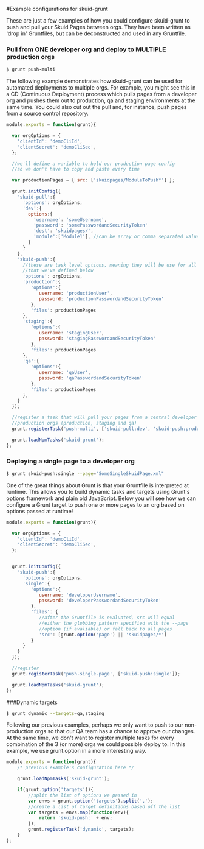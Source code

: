 #Example configurations for skuid-grunt

These are just a few examples of how you could configure skuid-grunt to push and pull your Skuid Pages between orgs. They have been written as 'drop in' Gruntfiles, but can be deconstructed and used in any Gruntfile.

### Pull from ONE developer org and deploy to MULTIPLE production orgs
```bash
$ grunt push-multi
```
The following example demonstrates how skuid-grunt can be used for automated deployments to multiple orgs. For example, you might see this in a CD (Continuous Deployment) process which pulls pages from a developer org and pushes them out to production, qa and staging environments at the same time. You could also cut out the pull and, for instance, push pages from a source control repository.
```js
module.exports = function(grunt){

  var orgOptions = {
    'clientId': 'demoCliId',
    'clientSecret': 'demoCliSec',
  };

  //we'll define a variable to hold our production page config
  //so we don't have to copy and paste every time

  var productionPages = { src: ['skuidpages/ModuleToPush*'] };

  grunt.initConfig({
    'skuid-pull':{
      'options': orgOptions,
      'dev':{
        options:{
          'username': 'someUsername',
          'password': 'somePasswordandSecurityToken'
          'dest': 'skuidpages/',
          'module':['Module1'], //can be array or comma separated values
        }
      }  
    },
    'skuid-push':{
      //these are task level options, meaning they will be use for all targets
      //that we've defined below
      'options': orgOptions,
      'production':{
      	 'options':{
			username: 'productionUser',
			password: 'productionPasswordandSecurityToken'
      	 },
         'files': productionPages
      },
      'staging':{
      	 'options':{
			username: 'stagingUser',
			password: 'stagingPasswordandSecurityToken'
      	 },
         'files': productionPages
      },
	  'qa':{
      	 'options':{
			username: 'qaUser',
			password: 'qaPasswordandSecurityToken'
      	 },
         'files': productionPages
      },
    }
  });

  //register a task that will pull your pages from a central developer org and push them to multiple
  //production orgs (production, staging and qa)
  grunt.registerTask('push-multi', ['skuid-pull:dev', 'skuid-push:production','skuid-push:staging', 'skuid-push:qa']);

  grunt.loadNpmTasks('skuid-grunt');
};
```

### Deploying a single page to a developer org

```bash
$ grunt skuid-push:single --page="SomeSingleSkuidPage.xml"
```

One of the great things about Grunt is that your Gruntfile is interpreted at runtime. This allows you to build dynamic tasks and targets using Grunt's options framework and plain old JavaScript. Below you will see how we can configure a Grunt target to push one or more pages to an org based on options passed at runtime!
```js
module.exports = function(grunt){

  var orgOptions = {
    'clientId': 'demoCliId',
    'clientSecret': 'demoCliSec',
  };


  grunt.initConfig({
    'skuid-push':{
      'options': orgOptions,
      'single':{
      	 'options':{
			username: 'developerUsername',
			password: 'developerPasswordandSecurityToken'
      	 },
         'files': {
         	//after the Gruntfile is evaluated, src will equal
         	//either the globbing pattern specified with the --page
         	//option (if avaliable) or fall back to all pages
         	'src': [grunt.option('page') || 'skuidpages/*']
         }
      }
    }
  });

  //register
  grunt.registerTask('push-single-page', ['skuid-push:single']);

  grunt.loadNpmTasks('skuid-grunt');
};
```

###Dynamic targets

```bash
$ grunt dynamic --targets=qa,staging
```
Following our previous examples, perhaps we only want to push to our non-production orgs so that our QA team has a chance to approve our changes. At the same time, we don't want to register multiple tasks for every combination of the 3 (or more) orgs we could possible deploy to. In this example, we use grunt.option in a more interesting way.


```js
module.exports = function(grunt){
	/* previous example's configuration here */

	grunt.loadNpmTasks('skuid-grunt');

	if(grunt.option('targets')){
		//split the list of options we passed in
		var envs = grunt.option('targets').split(',');
		//create a list of target definitions based off the list
		var targets = envs.map(function(env){
			return 'skuid-push:' + env;
		});
		grunt.registerTask('dynamic', targets);
	}
};

```
